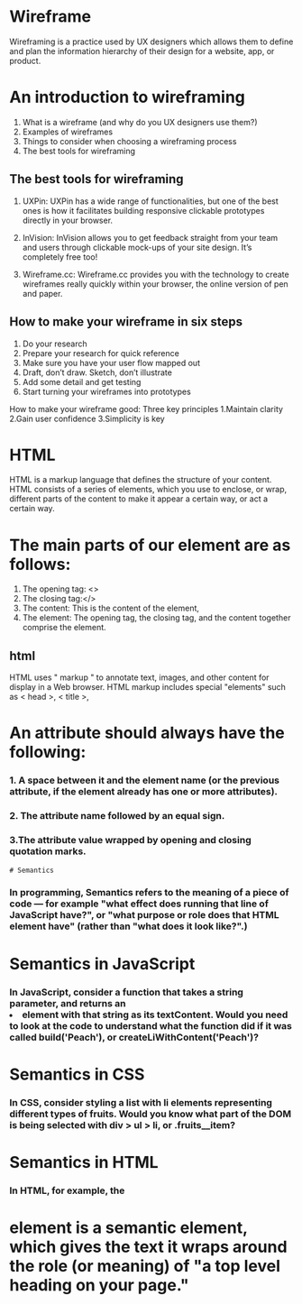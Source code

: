 # Wireframe

Wireframing is a practice used by UX designers which allows them to define and plan 
the information hierarchy of their design for a website, app, or product.
# An introduction to wireframing
1. What is a wireframe (and why do you UX designers use them?)
2. Examples of wireframes
3. Things to consider when choosing a wireframing process
4. The best tools for wireframing

## The best tools for wireframing
1. UXPin: UXPin has a wide range of functionalities, but one of the best ones is how it facilitates building responsive clickable prototypes directly in your browser.

2. InVision: InVision allows you to get feedback straight from your team and users through clickable mock-ups of your site design. It’s completely free too!

3. Wireframe.cc: Wireframe.cc provides you with the technology to create wireframes really quickly within your browser, the online version of pen and paper.


## How to make your wireframe in six steps
1. Do your research
2. Prepare your research for quick reference
3. Make sure you have your user flow mapped out
4. Draft, don’t draw. Sketch, don’t illustrate
5. Add some detail and get testing
6. Start turning your wireframes into prototypes

How to make your wireframe good: Three key principles
1.Maintain clarity
2.Gain user confidence
3.Simplicity is key

# HTML
HTML is a markup language that defines the structure of your content. HTML consists of a series of elements, which you use to enclose, or wrap, different parts of the content to make it appear a certain way, or act a certain way. 

# The main parts of our element are as follows:

1. The opening tag: <>  
2. The closing tag:</>
3. The content: This is the content of the element, 
4. The element: The opening tag, the closing tag, and the content together comprise the element.






## html
HTML uses " markup " to annotate text, images, and other content for display in a Web browser.
HTML markup includes special "elements" such as < head >, < title >, 

#  An attribute should always have the following:

### 1. A space between it and the element name (or the previous attribute, if the element already has one or more attributes).
### 2.  The attribute name followed by an equal sign.
### 3.The attribute value wrapped by opening and closing quotation marks.
    
    
    # Semantics
### In programming, Semantics refers to the meaning of a piece of code — for example "what effect does running that line of JavaScript have?", or "what purpose or role does that HTML element have" (rather than "what does it look like?".)

# Semantics in JavaScript
### In JavaScript, consider a function that takes a string parameter, and returns an <li> element with that string as its textContent. Would you need to look at the code to understand what the function did if it was called build('Peach'), or createLiWithContent('Peach')?

# Semantics in CSS
### In CSS, consider styling a list with li elements representing different types of fruits. Would you know what part of the DOM is being selected with div > ul > li, or .fruits__item?

# Semantics in HTML
### In HTML, for example, the <h1> element is a semantic element, which gives the text it wraps around the role (or meaning) of "a top level heading on your page."
    
